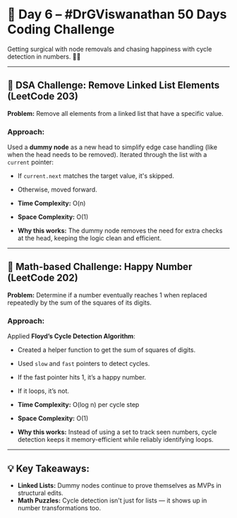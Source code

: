 # 🚀 Day 6 – #DrGViswanathan 50 Days Coding Challenge

Getting surgical with node removals and chasing happiness with cycle detection in numbers. 🧠💫

---

## 💫 DSA Challenge: Remove Linked List Elements (LeetCode 203)
**Problem:** Remove all elements from a linked list that have a specific value.

### Approach:
Used a **dummy node** as a new head to simplify edge case handling (like when the head needs to be removed). 
Iterated through the list with a `current` pointer:
- If `current.next` matches the target value, it's skipped.
- Otherwise, moved forward.

- **Time Complexity:** O(n)  
- **Space Complexity:** O(1)  
- **Why this works:** The dummy node removes the need for extra checks at the head, keeping the logic clean and efficient.

---

## 💫 Math-based Challenge: Happy Number (LeetCode 202)
**Problem:** Determine if a number eventually reaches 1 when replaced repeatedly by the sum of the squares of its digits.

### Approach:
Applied **Floyd’s Cycle Detection Algorithm**:
- Created a helper function to get the sum of squares of digits.
- Used `slow` and `fast` pointers to detect cycles.
- If the fast pointer hits 1, it’s a happy number.
- If it loops, it’s not.

- **Time Complexity:** O(log n) per cycle step  
- **Space Complexity:** O(1)  
- **Why this works:** Instead of using a set to track seen numbers, cycle detection keeps it memory-efficient while reliably identifying loops.

---

## 💡 Key Takeaways:
- **Linked Lists:** Dummy nodes continue to prove themselves as MVPs in structural edits.
- **Math Puzzles:** Cycle detection isn't just for lists — it shows up in number transformations too.
